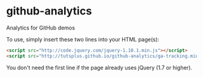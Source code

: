 github-analytics
================

Analytics for GitHub demos

To use, simply insert these two lines into your HTML page(s):

```html
<script src="http://code.jquery.com/jquery-1.10.1.min.js"></script>
<script src="http://tutsplus.github.io/github-analytics/ga-tracking.min.js"></script>
```
  
You don't need the first line if the page already uses jQuery (1.7 or higher).
